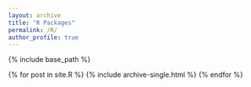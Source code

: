 ```yaml
---
layout: archive
title: "R Packages"
permalink: /R/
author_profile: true
---
```


{% include base_path %}

{% for post in site.R %}
  {% include archive-single.html %}
{% endfor %}

